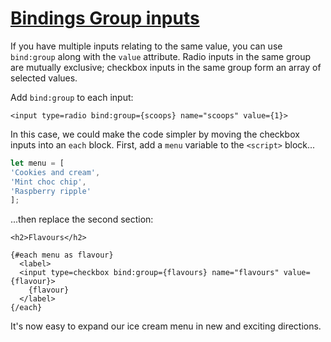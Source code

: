 # [Bindings  Group inputs](https://svelte.dev/tutorial/group-inputs)

If you have multiple inputs relating to the same value, you can use `bind:group` along with the `value` attribute. Radio inputs in the same group are mutually exclusive; checkbox inputs in the same group form an array of selected values.

Add `bind:group` to each input:

```svelte
<input type=radio bind:group={scoops} name="scoops" value={1}>
```

In this case, we could make the code simpler by moving the checkbox inputs into an `each` block. First, add a `menu` variable to the `<script>` block...

```js
let menu = [
'Cookies and cream',
'Mint choc chip',
'Raspberry ripple'
];
```

...then replace the second section:

```svelte
<h2>Flavours</h2>

{#each menu as flavour}
  <label>
  <input type=checkbox bind:group={flavours} name="flavours" value={flavour}>
    {flavour}
  </label>
{/each}
```

It's now easy to expand our ice cream menu in new and exciting directions.